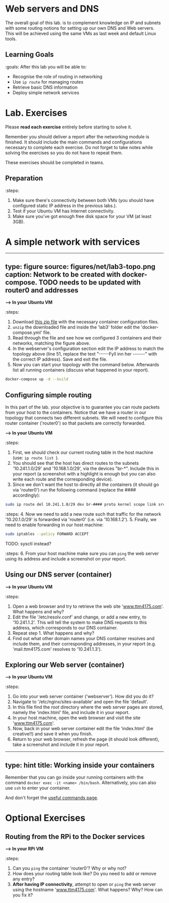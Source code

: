 # Web servers and DNS

The overall goal of this lab\. is to complement knowledge on IP and subnets with some routing notions for setting up our own DNS and Web servers.
This will be achieved using the same VMs as last week and default Linux tools.


## Learning Goals

:goals: After this lab you will be able to:

- Recognise the role of routing in networking
- Use `ip route` for managing routes
- Retrieve basic DNS information
- Deploy simple network services


# Lab\. Exercises

Please **read each exercise** entirely before starting to solve it.

Remember you should deliver a report after the networking module is finished.
It should include the main commands and configurations necessary to complete each exercise.
Do not forget to take notes while solving the exercises so you do not have to repeat them.

These exercises should be completed in teams.


## Preparation

:steps:
1. Make sure there's connectivity between both VMs (you should have configured static IP address in the previous labs.).
2. Test if your Ubuntu VM has Internet connectivity.
3. Make sure you've got enough free disk space for your VM (at least 3GB).


# A simple network with services

---
type: figure
source: figures/net/lab3-topo.png
caption: Network to be created with docker-compose. **TODO needs to be updated with router0 and addresses**
---

**--> In your Ubuntu VM**

:steps:
1. Download [this zip file](material/lab3-docker.zip) with the necessary container configuration files.
2. `unzip` the downloaded file and inside the 'lab3' folder edit the 'docker-compose.yml' file.
3. Read through the file and see how we configured 3 containers and their networks, matching the figure above.
4. In the webserver's configuration section edit the IP address to match the topology above (line 51, replace the text "-----Fyll inn her ------" with the correct IP address). Save and exit the file.
5. Now you can start your topology with the command below. Afterwards list all running containers (discuss what happened in your report).

```bash
docker-compose up -d --build
``` 

## Configuring simple routing

In this part of the lab\. your objective is to guarantee you can route packets from your host to the containers.
Notice that we have a router in our topology that connects two different subnets.
We will need to configure this router container ('router0') so that packets are correctly forwarded.

**--> In your Ubuntu VM**

:steps:
1. First, we should check our current routing table in the host machine (use: `ip route list `).
2. You should see that the host has direct routes to the subnets '10.241.1.0/29' and '10.168.1.0/29', via the devices "br-\*". Include this in your report (a screenshot with a highlight is enough but you can also write each route and the corresponding device).
3. Since we don't want the host to directly all the containers (it should go via 'router0') run the following command (replace the #### accordingly):
```bash
sudo ip route del 10.241.1.0/29 dev br-#### proto kernel scope link src 10.241.1.1
```

:steps:
4. Now we need to add a new route such that traffic for the network '10.20.1.0/29' is forwarded via 'router0' (i.e. via '10.168.1.2').
5. Finally, we need to enable forwarding in our host machine:
```bash
sudo iptables --policy FORWARD ACCEPT
```
TODO: sysctl instead?


:steps:
6. From your host machine make sure you can `ping` the web server using its address and include a screenshot on your report.


## Using our DNS server (container)

**--> In your Ubuntu VM**

:steps:
1. Open a web browser and try to retrieve the web site 'www.ttm4175.com'. What happens and why?
2. Edit the file '/etc/resolv.conf' and change, or add a new entry, to '10.241.1.2'. This will tell the system to make DNS requests to this address, which corresponds to our DNS container.
3. Repeat step 1. What happens and why?
4. Find out what other domain names your DNS container resolves and include them, and their corresponding addresses, in your report (e.g. 'mail.ttm4175.com' resolves to '10.241.1.3').


## Exploring our Web server (container)

**--> In your Ubuntu VM**

:steps:
1. Go into your web server container ('webserver'). How did you do it?
2. Navigate to '/etc/nginx/sites-available' and open the file 'default'.
3. In this file find the *root* directory where the web server pages are stored, namely the 'index.html' file, and include it in your report.
4. In your host machine, open the web browser and visit the site 'www.ttm4175.com'.
5. Now, back in your web server container edit the file 'index.html' (be creative!!) and save it when you finish.
6. Return to your web browser, refresh the page (it should look different), take a screenshot and include it in your report.

---
type: hint
title: Working inside your containers
---
Remember that you can go inside your running containers with the command `docker exec -it <name> /bin/bash`.
Alternatively, you can also use `ssh` to enter your container.

And don't forget the [useful commands page](./commands.html).



# Optional Exercises

## Routing from the RPi to the Docker services

**--> In your RPi VM**

:steps:
1. Can you `ping` the container 'router0'? Why or why not?
2. How does your routing table look like? Do you need to add or remove any entry?
3. **After having IP connectivity**, attempt to open or `ping` the web server using the hostname 'www.ttm4175.com'. What happens? Why? How can you fix it?


